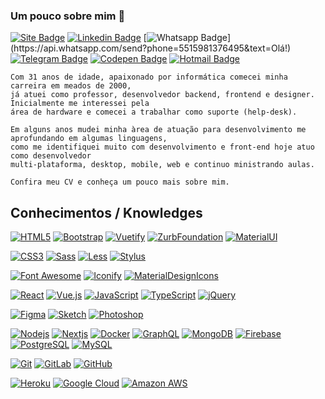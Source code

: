 ### Um pouco sobre mim 👋


[![Site Badge](https://img.shields.io/badge/-Site-000000?style=flat-square&logo=react&logoColor=white&link=https://jorgebrunetto.com.br)](https://jorgebrunetto.com.br)
[![Linkedin Badge](https://img.shields.io/badge/-LinkedIn-blue?style=flat-square&logo=Linkedin&logoColor=white&link=https://www.linkedin.com/in/jorgebrunetto/)](https://www.linkedin.com/in/jorgebrunetto/)
[![Whatsapp Badge](https://img.shields.io/badge/-Whatsapp-4CA143?style=flat-square&labelColor=4CA143&logo=whatsapp&logoColor=white&link=https://api.whatsapp.com/send?phone=5515981376495&text=Olá!)](https://api.whatsapp.com/send?phone=5515981376495&text=Olá!)
[![Telegram Badge](https://img.shields.io/badge/-Telegram-1ca0f1?style=flat-square&labelColor=1ca0f1&logo=telegram&logoColor=white&link=https://t.me/jorgebrunetto)](https://t.me/jorgebrunetto)
[![Codepen Badge](https://img.shields.io/badge/-Codepen-000000?style=flat-square&logo=codepen&logoColor=white&link=https://codepen.io/jorgebrunetto)](https://codepen.io/jorgebrunetto)
[![Hotmail Badge](https://img.shields.io/badge/-Hotmail-0078D4?style=flat-square&logo=microsoft-outlook&logoColor=white&link=mailto:jorgebrunetto@hotmail.com)](mailto:jorgebrunettot@hotmail.com)

    Com 31 anos de idade, apaixonado por informática comecei minha carreira em meados de 2000,
    já atuei como professor, desenvolvedor backend, frontend e designer. Inicialmente me interessei pela
    área de hardware e comecei a trabalhar como suporte (help-desk).

    Em alguns anos mudei minha àrea de atuação para desenvolvimento me aprofundando em algumas linguagens,
    como me identifiquei muito com desenvolvimento e front-end hoje atuo como desenvolvedor
    multi-plataforma, desktop, mobile, web e continuo ministrando aulas.

    Confira meu CV e conheça um pouco mais sobre mim.

## Conhecimentos / Knowledges

[![HTML5](https://img.shields.io/badge/-HTML5-E34F26?style=flat-square&logo=html5&logoColor=white&link=https://github.com/jorgebrunetto/)](https://github.com/jorgebrunetto/)
[![Bootstrap](https://img.shields.io/badge/-Bootstrap-563D7C?style=flat-square&logo=bootstrap&link=https://github.com/jorgebrunetto/)](https://github.com/jorgebrunetto/)
[![Vuetify](https://img.shields.io/badge/-Vuetify-1867C0?style=flat-square&logo=vuetify&link=https://github.com/jorgebrunetto/)](https://github.com/jorgebrunetto/)
[![ZurbFoundation](https://img.shields.io/badge/-Zurb%20Foundation-000000?style=flat-square&logo=favro&link=https://github.com/jorgebrunetto/)](https://github.com/jorgebrunetto/)
[![MaterialUI](https://img.shields.io/badge/-MaterialUI-0081CB?style=flat-square&logo=material-ui&link=https://github.com/jorgebrunetto/)](https://github.com/jorgebrunetto/)

[![CSS3](https://img.shields.io/badge/-CSS3-1572B6?style=flat-square&logo=css3&link=https://github.com/jorgebrunetto/)](https://github.com/jorgebrunetto/)
[![Sass](https://img.shields.io/badge/-Sass-000000?style=flat-square&logo=sass&link=https://github.com/jorgebrunetto/)](https://github.com/jorgebrunetto/)
[![Less](https://img.shields.io/badge/-Less-000000?style=flat-square&logo=sass&link=https://github.com/jorgebrunetto/)](https://github.com/jorgebrunetto/)
[![Stylus](https://img.shields.io/badge/-Stylus-333333?style=flat-square&logo=stylus&link=https://github.com/jorgebrunetto/)](https://github.com/jorgebrunetto/)

[![Font Awesome](https://img.shields.io/badge/-Font%20Awesome-000000?style=flat-square&logo=font-awesome&link=https://github.com/jorgebrunetto/)](https://github.com/jorgebrunetto/)
[![Iconify](https://img.shields.io/badge/-Iconify-1769AA?style=flat-square&logo=iconify&link=https://github.com/jorgebrunetto/)](https://github.com/jorgebrunetto/)
[![MaterialDesignIcons](https://img.shields.io/badge/-Material%20Design%20Icons-000000?style=flat-square&logo=material-design-icons&link=https://github.com/jorgebrunetto/)](https://github.com/jorgebrunetto/)


[![React](https://img.shields.io/badge/-React-black?style=flat-square&logo=react&link=https://github.com/jorgebrunetto/)](https://github.com/jorgebrunetto/)
[![Vue.js](https://img.shields.io/badge/-Vuejs-black?style=flat-square&logo=vue.js&link=https://github.com/jorgebrunetto/)](https://github.com/jorgebrunetto/)
[![JavaScript](https://img.shields.io/badge/-JavaScript-black?style=flat-square&logo=javascript&link=https://github.com/jorgebrunetto/)](https://github.com/jorgebrunetto/)
[![TypeScript](https://img.shields.io/badge/-TypeScript-007ACC?style=flat-square&logo=typescript&link=https://github.com/jorgebrunetto/)](https://github.com/jorgebrunetto/)
[![jQuery](https://img.shields.io/badge/-jQuery-0769AD?style=flat-square&logo=jquery&link=https://github.com/jorgebrunetto/)](https://github.com/jorgebrunetto/)

[![Figma](https://img.shields.io/badge/-Figma-000000?style=flat-square&logo=figma&link=https://github.com/jorgebrunetto/)](https://github.com/jorgebrunetto/)
[![Sketch](https://img.shields.io/badge/-Sketch-000000?style=flat-square&logo=sketch&link=https://github.com/jorgebrunetto/)](https://github.com/jorgebrunetto/)
[![Photoshop](https://img.shields.io/badge/-Photoshop-000000?style=flat-square&logo=photoshop&link=https://github.com/jorgebrunetto/)](https://github.com/jorgebrunetto/)


[![Nodejs](https://img.shields.io/badge/-Nodejs-black?style=flat-square&logo=Node.js&link=https://github.com/jorgebrunetto/)](https://github.com/jorgebrunetto/)
[![Nextjs](https://img.shields.io/badge/-Nextjs-black?style=flat-square&logo=Next.js&link=https://github.com/jorgebrunetto/)](https://github.com/jorgebrunetto/)
[![Docker](https://img.shields.io/badge/-Docker-black?style=flat-square&logo=docker&link=https://github.com/jorgebrunetto/)](https://github.com/jorgebrunetto/)
[![GraphQL](https://img.shields.io/badge/-GraphQL-E10098?style=flat-square&logo=graphql&link=https://github.com/jorgebrunetto/)](https://github.com/jorgebrunetto/)
[![MongoDB](https://img.shields.io/badge/-MongoDB-black?style=flat-square&logo=mongodb&link=https://github.com/jorgebrunetto/)](https://github.com/jorgebrunetto/)
[![Firebase](https://img.shields.io/badge/-Firebase-black?style=flat-square&logo=firebase&link=https://github.com/jorgebrunetto/)](https://github.com/jorgebrunetto/)
[![PostgreSQL](https://img.shields.io/badge/-PostgreSQL-336791?style=flat-square&logo=postgresql&link=https://github.com/jorgebrunetto/)](https://github.com/jorgebrunetto/)
[![MySQL](https://img.shields.io/badge/-MySQL-black?style=flat-square&logo=mysql&link=https://github.com/jorgebrunetto/)](https://github.com/jorgebrunetto/)

[![Git](https://img.shields.io/badge/-Git-black?style=flat-square&logo=git&link=https://github.com/jorgebrunetto/)](https://github.com/jorgebrunetto/)
[![GitLab](https://img.shields.io/badge/-GitLab-FCA121?style=flat-square&logo=gitlab&link=https://github.com/jorgebrunetto/)](https://github.com/jorgebrunetto/)
[![GitHub](https://img.shields.io/badge/-GitHub-181717?style=flat-square&logo=github&link=https://github.com/jorgebrunetto/)](https://github.com/jorgebrunetto/)

[![Heroku](https://img.shields.io/badge/-Heroku-430098?style=flat-square&logo=heroku&link=https://github.com/jorgebrunetto/)](https://github.com/jorgebrunetto/)
[![Google Cloud](https://img.shields.io/badge/Google%20Cloud-black?style=flat-square&logo=google-cloud&link=https://github.com/jorgebrunetto/)](https://github.com/jorgebrunetto/)
[![Amazon AWS](https://img.shields.io/badge/Amazon%20AWS-232F3E?style=flat-square&logo=amazon-aws&link=https://github.com/jorgebrunetto/)](https://github.com/jorgebrunetto/)

